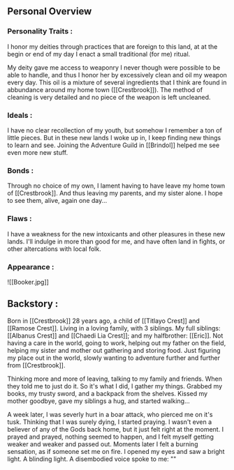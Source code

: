 ## Personal Overview
### Personality Traits :
I honor my deities through practices that are foreign to this land, at at the begin or end of my day I enact a small traditional (for me) ritual.

My deity gave me access to weaponry I never though were possible to be able to handle, and thus I honor her by excessively clean and oil my weapon every day. This oil is a mixture of several ingredients that I think are found in abbundance around my home town ([[Crestbrook]]). The method of cleaning is very detailed and no piece of the weapon is left uncleaned. 

### Ideals : 
I have no clear recollection of my youth, but somehow I remember a ton of little pieces. But in these new lands I woke up in, I keep finding new things to learn and see. Joining the Adventure Guild in [[Brindol]] helped me see even more new stuff.

### Bonds :
Through no choice of my own, I lament having to have leave my home town of [[Crestbrook]]. And thus leaving my parents, and my sister alone. I hope to see them, alive, again one day...

### Flaws :
I have a weakness for the new intoxicants and other pleasures in these new lands. I'll indulge in more than good for me, and have often land in fights, or other altercations with local folk.

### Appearance :
![[Booker.jpg]]



## Backstory :
Born in [[Crestbrook]] 28 years ago, a child of [[Titlayo Crest]] and [[Ramose Crest]]. 
Living in a loving family, with 3 siblings. My full siblings: [[Albanus Crest]] and [[Chaedi Lia Crest]]; and my halfbrother: [[Eric]].
Not having a care in the world, going to work, helping out my father on the field, helping my sister and mother out gathering and storing food.
Just figuring my place out in the world, slowly wanting to adventure further and further from [[Crestbrook]]. 

Thinking more and more of leaving, talking to my family and friends. When they told me to just do it. So it's what I did, I gather my things. Grabbed my books, my trusty sword, and a backpack from the shelves. Kissed my mother goodbye, gave my siblings a hug, and started walking...

A week later, I was severly hurt in a boar attack, who pierced me on it's tusk. Thinking that I was surely dying, I started praying. I wasn't even a believer of any of the Gods back home, but it just felt right at the moment. I prayed and prayed, nothing seemed to happen, and I felt myself getting weaker and weaker and passed out. Moments later I felt a burning sensation, as if someone set me on fire. I opened my eyes and saw a bright light. A blinding light.
A disembodied voice spoke to me: ""